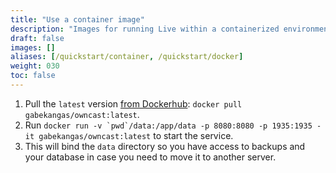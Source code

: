 ```yaml
---
title: "Use a container image"
description: "Images for running Live within a containerized environment are available for releases."
draft: false
images: []
aliases: [/quickstart/container, /quickstart/docker]
weight: 030
toc: false
---
```


1. Pull the `latest` version [from Dockerhub](https://hub.docker.com/r/gabekangas/owncast/tags): `docker pull gabekangas/owncast:latest`.
1. Run `` docker run -v `pwd`/data:/app/data -p 8080:8080 -p 1935:1935 -it gabekangas/owncast:latest `` to start the service.
1. This will bind the `data` directory so you have access to backups and your database in case you need to move it to another server.
